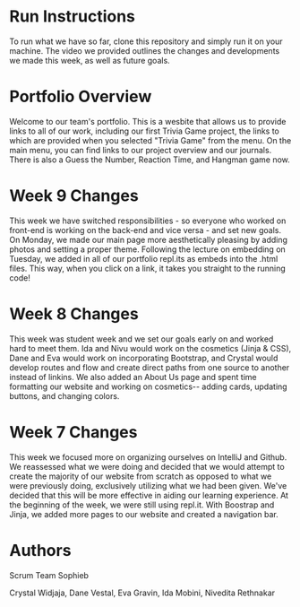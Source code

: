 # Run Instructions
To run what we have so far, clone this repository and simply run it on your machine. The video we provided outlines the changes and developments we made this week, as well as future goals. 

# Portfolio Overview
Welcome to our team's portfolio. This is a wesbite that allows us to provide links to all of our work, including our first Trivia Game project, the links to which are provided when you selected "Trivia Game" from the menu. On the main menu, you can find links to our project overview and our journals. There is also a Guess the Number, Reaction Time, and Hangman game now. 

# Week 9 Changes
This week we have switched responsibilities - so everyone who worked on front-end is working on the back-end and vice versa - and set new goals. On Monday, we made our main page more aesthetically pleasing by adding photos and setting a proper theme. Following the lecture on embedding on Tuesday, we added in all of our portfolio repl.its as embeds into the .html files. This way, when you click on a link, it takes you straight to the running code! 

# Week 8 Changes
This week was student week and we set our goals early on and worked hard to meet them. Ida and Nivu would work on the cosmetics (Jinja & CSS), Dane and Eva would work on incorporating Bootstrap, and Crystal would develop routes and flow and create direct paths from one source to another instead of linkins. We also added an About Us page and spent time formatting our website and working on cosmetics-- adding cards, updating buttons, and changing colors.  

# Week 7 Changes
This week we focused more on organizing ourselves on IntelliJ and Github. We reassessed what we were doing and decided that we would attempt to create the majority of our website from scratch as opposed to what we were previously doing, exclusively utilizing what we had been given. We've decided that this will be more effective in aiding our learning experience. At the beginning of the week, we were still using repl.it. With Boostrap and Jinja, we added more pages to our website and created a navigation bar. 

# Authors
Scrum Team Sophieb

  Crystal Widjaja, Dane Vestal, Eva Gravin, Ida Mobini, Nivedita Rethnakar
